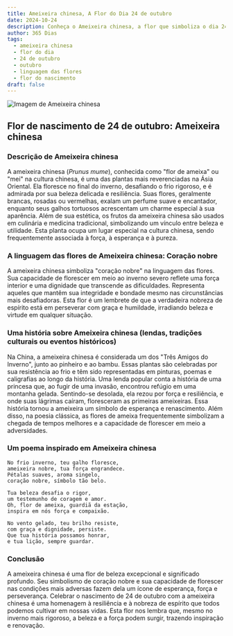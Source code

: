 ```yaml
---
title: Ameixeira chinesa, A Flor do Dia 24 de outubro
date: 2024-10-24
description: Conheça o Ameixeira chinesa, a flor que simboliza o dia 24 de outubro e seu significado 'Coração nobre'. Explore a beleza e o simbolismo desta flor encantadora.
author: 365 Dias
tags:
  - ameixeira chinesa
  - flor do dia
  - 24 de outubro
  - outubro
  - linguagem das flores
  - flor do nascimento
draft: false
---
```


![Imagem de Ameixeira chinesa](https://cdn.pixabay.com/photo/2021/03/07/08/28/plum-blossom-6075483_640.jpg#center)


## Flor de nascimento de 24 de outubro: Ameixeira chinesa

### Descrição de Ameixeira chinesa

A ameixeira chinesa (_Prunus mume_), conhecida como "flor de ameixa" ou "mei" na cultura chinesa, é uma das plantas mais reverenciadas na Ásia Oriental. Ela floresce no final do inverno, desafiando o frio rigoroso, e é admirada por sua beleza delicada e resiliência. Suas flores, geralmente brancas, rosadas ou vermelhas, exalam um perfume suave e encantador, enquanto seus galhos tortuosos acrescentam um charme especial à sua aparência. Além de sua estética, os frutos da ameixeira chinesa são usados em culinária e medicina tradicional, simbolizando um vínculo entre beleza e utilidade. Esta planta ocupa um lugar especial na cultura chinesa, sendo frequentemente associada à força, à esperança e à pureza.

### A linguagem das flores de Ameixeira chinesa: Coração nobre

A ameixeira chinesa simboliza "coração nobre" na linguagem das flores. Sua capacidade de florescer em meio ao inverno severo reflete uma força interior e uma dignidade que transcende as dificuldades. Representa aqueles que mantêm sua integridade e bondade mesmo nas circunstâncias mais desafiadoras. Esta flor é um lembrete de que a verdadeira nobreza de espírito está em perseverar com graça e humildade, irradiando beleza e virtude em qualquer situação.

### Uma história sobre Ameixeira chinesa (lendas, tradições culturais ou eventos históricos)

Na China, a ameixeira chinesa é considerada um dos "Três Amigos do Inverno", junto ao pinheiro e ao bambu. Essas plantas são celebradas por sua resistência ao frio e têm sido representadas em pinturas, poemas e caligrafias ao longo da história. Uma lenda popular conta a história de uma princesa que, ao fugir de uma invasão, encontrou refúgio em uma montanha gelada. Sentindo-se desolada, ela rezou por força e resiliência, e onde suas lágrimas caíram, floresceram as primeiras ameixeiras. Essa história tornou a ameixeira um símbolo de esperança e renascimento. Além disso, na poesia clássica, as flores de ameixa frequentemente simbolizam a chegada de tempos melhores e a capacidade de florescer em meio a adversidades.

### Um poema inspirado em Ameixeira chinesa

```
No frio inverno, teu galho floresce,  
ameixeira nobre, tua força engrandece.  
Pétalas suaves, aroma singelo,  
coração nobre, símbolo tão belo.  

Tua beleza desafia o rigor,  
um testemunho de coragem e amor.  
Oh, flor de ameixa, guardiã da estação,  
inspira em nós força e compaixão.  

No vento gelado, teu brilho resiste,  
com graça e dignidade, persiste.  
Que tua história possamos honrar,  
e tua lição, sempre guardar.  
```

### Conclusão

A ameixeira chinesa é uma flor de beleza excepcional e significado profundo. Seu simbolismo de coração nobre e sua capacidade de florescer nas condições mais adversas fazem dela um ícone de esperança, força e perseverança. Celebrar o nascimento de 24 de outubro com a ameixeira chinesa é uma homenagem à resiliência e à nobreza de espírito que todos podemos cultivar em nossas vidas. Esta flor nos lembra que, mesmo no inverno mais rigoroso, a beleza e a força podem surgir, trazendo inspiração e renovação.